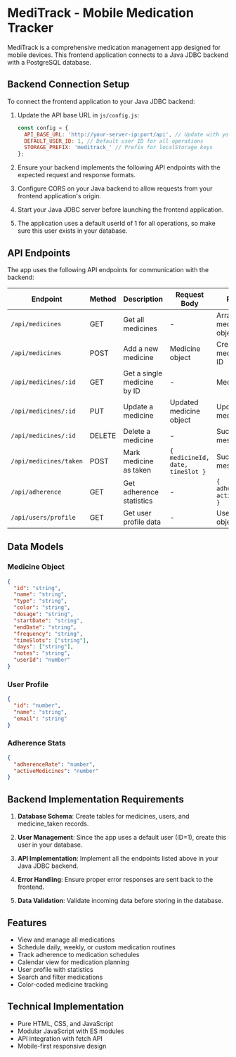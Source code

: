 
# MediTrack - Mobile Medication Tracker

MediTrack is a comprehensive medication management app designed for mobile devices. This frontend application connects to a Java JDBC backend with a PostgreSQL database.

## Backend Connection Setup

To connect the frontend application to your Java JDBC backend:

1. Update the API base URL in `js/config.js`:
   ```javascript
   const config = {
     API_BASE_URL: 'http://your-server-ip:port/api', // Update with your JDBC server URL
     DEFAULT_USER_ID: 1, // Default user ID for all operations
     STORAGE_PREFIX: 'meditrack_' // Prefix for localStorage keys
   };
   ```

2. Ensure your backend implements the following API endpoints with the expected request and response formats.

3. Configure CORS on your Java backend to allow requests from your frontend application's origin.

4. Start your Java JDBC server before launching the frontend application.

5. The application uses a default userId of 1 for all operations, so make sure this user exists in your database.

## API Endpoints

The app uses the following API endpoints for communication with the backend:

| Endpoint | Method | Description | Request Body | Response |
|----------|--------|-------------|--------------|----------|
| `/api/medicines` | GET | Get all medicines | - | Array of medicine objects |
| `/api/medicines` | POST | Add a new medicine | Medicine object | Created medicine with ID |
| `/api/medicines/:id` | GET | Get a single medicine by ID | - | Medicine object |
| `/api/medicines/:id` | PUT | Update a medicine | Updated medicine object | Updated medicine |
| `/api/medicines/:id` | DELETE | Delete a medicine | - | Success message |
| `/api/medicines/taken` | POST | Mark medicine as taken | `{ medicineId, date, timeSlot }` | Success message |
| `/api/adherence` | GET | Get adherence statistics | - | `{ adherenceRate, activeMedicines }` |
| `/api/users/profile` | GET | Get user profile data | - | User profile object |

## Data Models

### Medicine Object
```json
{
  "id": "string",
  "name": "string",
  "type": "string",
  "color": "string",
  "dosage": "string",
  "startDate": "string",
  "endDate": "string",
  "frequency": "string",
  "timeSlots": ["string"],
  "days": ["string"],
  "notes": "string",
  "userId": "number"
}
```

### User Profile
```json
{
  "id": "number",
  "name": "string",
  "email": "string"
}
```

### Adherence Stats
```json
{
  "adherenceRate": "number",
  "activeMedicines": "number"
}
```

## Backend Implementation Requirements

1. **Database Schema**: Create tables for medicines, users, and medicine_taken records.

2. **User Management**: Since the app uses a default user (ID=1), create this user in your database.

3. **API Implementation**: Implement all the endpoints listed above in your Java JDBC backend.

4. **Error Handling**: Ensure proper error responses are sent back to the frontend.

5. **Data Validation**: Validate incoming data before storing in the database.

## Features

- View and manage all medications
- Schedule daily, weekly, or custom medication routines
- Track adherence to medication schedules
- Calendar view for medication planning
- User profile with statistics
- Search and filter medications
- Color-coded medicine tracking

## Technical Implementation

- Pure HTML, CSS, and JavaScript
- Modular JavaScript with ES modules
- API integration with fetch API
- Mobile-first responsive design
